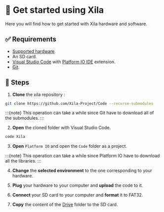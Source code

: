# 🚀 Get started using Xila

Here you will find how to get started with Xila hardware and software.

## ✅ Requirements

- [Supported hardware](../../Hardware%20reference/Supported%20hardware.md).
- An SD card.
- [Visual Studio Code](https://code.visualstudio.com/) with [Platform IO IDE](https://platformio.org/install/ide?install=vscode) extension.
- [Git](https://git-scm.com/downloads).

## 📖 Steps

1. **Clone** the xila repository :
```bash
git clone https://github.com/Xila-Project/Code --recurse-submodules
```
:::{note}
This operation can take a while since Git have to download all of the submodules.
:::

2. **Open** the cloned folder with Visual Studio Code.

```bash
code Xila
```

3. **Open** `Platform IO` and open the `Code` folder as a project.

:::{note}
This operation can take a while since Platform IO have to download all the libraries. 
:::

4. **Change** the **selected environment** to the one corresponding to your hardware.

5. **Plug** your hardware to your computer and **upload** the code to it.

6. **Connect** your SD card to your computer and **format** it to FAT32.

7. **Copy** the content of the [Drive](https://github.com/Xila-Project/Code/tree/main/Drive) folder to the SD card.